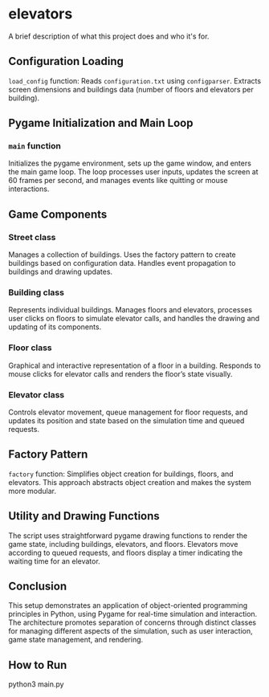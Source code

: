 # elevators

A brief description of what this project does and who it's for.

## Configuration Loading

`load_config` function: Reads `configuration.txt` using `configparser`. Extracts screen dimensions and buildings data (number of floors and elevators per building).

## Pygame Initialization and Main Loop

### `main` function
Initializes the pygame environment, sets up the game window, and enters the main game loop. The loop processes user inputs, updates the screen at 60 frames per second, and manages events like quitting or mouse interactions.

## Game Components

### Street class
Manages a collection of buildings. Uses the factory pattern to create buildings based on configuration data. Handles event propagation to buildings and drawing updates.

### Building class
Represents individual buildings. Manages floors and elevators, processes user clicks on floors to simulate elevator calls, and handles the drawing and updating of its components.

### Floor class
Graphical and interactive representation of a floor in a building. Responds to mouse clicks for elevator calls and renders the floor’s state visually.

### Elevator class
Controls elevator movement, queue management for floor requests, and updates its position and state based on the simulation time and queued requests.

## Factory Pattern

`factory` function: Simplifies object creation for buildings, floors, and elevators. This approach abstracts object creation and makes the system more modular.

## Utility and Drawing Functions

The script uses straightforward pygame drawing functions to render the game state, including buildings, elevators, and floors. Elevators move according to queued requests, and floors display a timer indicating the waiting time for an elevator.

## Conclusion

This setup demonstrates an application of object-oriented programming principles in Python, using Pygame for real-time simulation and interaction. The architecture promotes separation of concerns through distinct classes for managing different aspects of the simulation, such as user interaction, game state management, and rendering.

## How to Run

python3 main.py 

